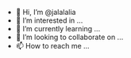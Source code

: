 - 👋 Hi, I’m @jalalalia
- 👀 I’m interested in ...
- 🌱 I’m currently learning ...
- 💞️ I’m looking to collaborate on ...
- 📫 How to reach me ...

<!---
jalalalia/jalalalia is a ✨ special ✨ repository because its `README.md` (this file) appears on your GitHub profile.
You can click the Preview link to take a look at your changes.
--->
